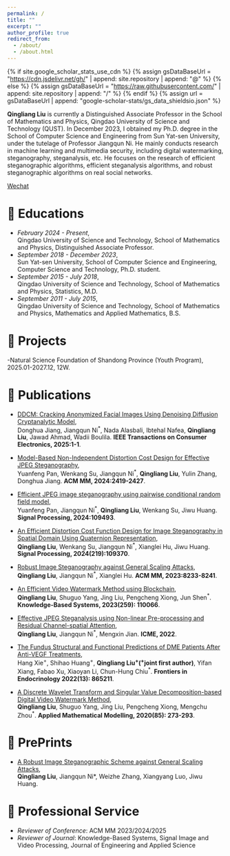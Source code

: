 ```yaml
---
permalink: /
title: ""
excerpt: ""
author_profile: true
redirect_from: 
  - /about/
  - /about.html
---
```


{% if site.google_scholar_stats_use_cdn %}
{% assign gsDataBaseUrl = "https://cdn.jsdelivr.net/gh/" | append: site.repository | append: "@" %}
{% else %}
{% assign gsDataBaseUrl = "https://raw.githubusercontent.com/" | append: site.repository | append: "/" %}
{% endif %}
{% assign url = gsDataBaseUrl | append: "google-scholar-stats/gs_data_shieldsio.json" %}

<span class='anchor' id='about-me'></span>

**Qingliang Liu** is currently a Distinguished Associate Professor in the School of Mathematics and Physics, Qingdao University of Science and Technology (QUST). In December 2023, I obtained my Ph.D. degree in the School of Computer Science and Engineering from Sun Yat-sen University, under the tutelage of Professor Jiangqun Ni. He mainly conducts research in machine learning and multimedia security, including digital watermarking, steganography, steganalysis, etc. He focuses on the research of efficient steganographic algorithms, efficient steganalysis algorithms, and robust steganographic algorithms on real social networks.

[Wechat](../images/wechat.jpg)


# 📖 Educations
- *February 2024 -  Present*,   
Qingdao University of Science and Technology, School of Mathematics and Physics, Distinguished Associate Professor. 
- *September 2018 -  December 2023*,   
Sun Yat-sen University, School of Computer Science and Engineering, Computer Science and Technology, Ph.D. student. 
- *September 2015 - July 2018*,   
Qingdao University of Science and Technology, School of Mathematics and Physics, Statistics, M.D.
- *September 2011 - July 2015*,   
Qingdao University of Science and Technology, School of Mathematics and Physics, Mathematics and Applied Mathematics, B.S.

# 📝 Projects 
-Natural Science Foundation of Shandong Province (Youth Program), 2025.01-2027.12, 12W.

# 📝 Publications 
- [DDCM: Cracking Anonymized Facial Images Using Denoising Diffusion Cryptanalytic Model](https://doi.org/10.1109/TCE.2025.3534859),  
 Donghua Jiang, Jiangqun Ni<sup>*</sup>, Nada Alasbali, Ibtehal Nafea, **Qingliang Liu**, Jawad Ahmad, Wadii Boulila. **IEEE Transactions on Consumer Electronics, 2025:1-1**.

- [Model-Based Non-Independent Distortion Cost Design for Effective JPEG Steganography](https://doi.org/10.1145/3664647.3681681),  
 Yuanfeng Pan, Wenkang Su, Jiangqun Ni<sup>*</sup>,  **Qingliang Liu**, Yulin Zhang, Donghua Jiang. **ACM MM, 2024:2419-2427**.
  
- [Efficient JPEG image steganography using pairwise conditional random field model](https://doi.org/10.1016/j.sigpro.2024.109493),  
Yuanfeng Pan, Jiangqun Ni<sup>*</sup>, **Qingliang Liu**, Wenkang Su, Jiwu Huang. **Signal Processing, 2024:109493**.

- [An Efficient Distortion Cost Function Design for Image Steganography in Spatial Domain Using Quaternion Representation](https://doi.org/10.1016/j.sigpro.2023.109370),  
 **Qingliang Liu**, Wenkang Su, Jiangqun Ni<sup>*</sup>, Xianglei Hu, Jiwu Huang. **Signal Processing, 2024(219):109370**.

- [Robust Image Steganography against General Scaling Attacks](https://doi.org/10.1145/3581783.3612267),  
 **Qingliang Liu**, Jiangqun Ni<sup>*</sup>, Xianglei Hu. **ACM MM, 2023:8233-8241**.

- [An Efficient Video Watermark Method using Blockchain](https://www.sciencedirect.com/science/article/abs/pii/S0950705122011595),  
 **Qingliang Liu**, Shuguo Yang, Jing Liu, Pengcheng Xiong, Jun Shen<sup>*</sup>. **Knowledge-Based Systems, 2023(259): 110066**.

- [Effective JPEG Steganalysis using Non-linear Pre-processing and Residual Channel-spatial Attention](https://ieeexplore.ieee.org/abstract/document/9859742),  
 **Qingliang Liu**, Jiangqun Ni<sup>*</sup>, Mengxin Jian. **ICME, 2022**.

- [The Fundus Structural and Functional Predictions of DME Patients After Anti-VEGF Treatments](https://www.frontiersin.org/articles/10.3389/fendo.2022.865211/full),  
 Hang Xie<sup>+</sup>, Shihao Huang<sup>+</sup>, **Qingliang Liu<sup>+</sup>(<sup>+</sup>joint first author)**, Yifan Xiang, Fabao Xu, Xiaoyan Li, Chun-Hung Chiu<sup>*</sup>. **Frontiers in Endocrinology 2022(13): 865211**.

- [A Discrete Wavelet Transform and Singular Value Decomposition-based Digital Video Watermark Method](https://www.sciencedirect.com/science/article/abs/pii/S0307904X20302080),  
 **Qingliang Liu**, Shuguo Yang, Jing Liu, Pengcheng Xiong, Mengchu Zhou<sup>*</sup>. **Applied Mathematical Modelling, 2020(85): 273-293**.

# 📝 PrePrints
- [A Robust Image Steganographic Scheme against General Scaling Attacks](https://arxiv.org/pdf/2212.02822.pdf),  
 **Qingliang Liu**, Jiangqun Ni*, Weizhe Zhang, Xiangyang Luo, Jiwu Huang.


# 💬 Professional Service
- *Reviewer of Conference*: ACM MM 2023/2024/2025
- *Reviewer of Journal*: Knowledge-Based Systems, Signal Image and Video Processing, Journal of Engineering and Applied Science

